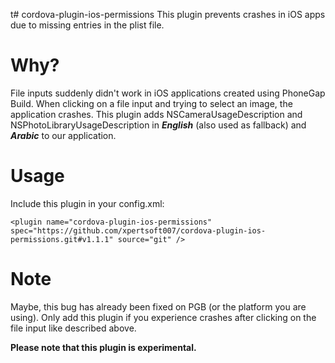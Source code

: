 t# cordova-plugin-ios-permissions
This plugin prevents crashes in iOS apps due to missing entries in the plist file.

# Why?
File inputs suddenly didn't work in iOS applications created using PhoneGap Build. When clicking on a file input and trying to select an image, the application crashes. This plugin adds NSCameraUsageDescription and NSPhotoLibraryUsageDescription in ***English*** (also used as fallback) and ***Arabic*** to our application.

# Usage
Include this plugin in your config.xml:
```
<plugin name="cordova-plugin-ios-permissions" spec="https://github.com/xpertsoft007/cordova-plugin-ios-permissions.git#v1.1.1" source="git" />
```

# Note
Maybe, this bug has already been fixed on PGB (or the platform you are using). Only add this plugin if you experience crashes after clicking on the file input like described above.

**Please note that this plugin is experimental.**
